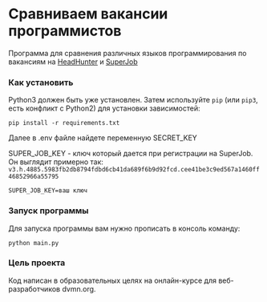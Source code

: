 # Сравниваем вакансии программистов
Программа для сравнения различных языков программирования по вакансиям на [HeadHunter](https://izhevsk.hh.ru/) и [SuperJob](https://izhevsk.superjob.ru/info/hr_service.html)

### Как установить
Python3 должен быть уже установлен. 
Затем используйте `pip` (или `pip3`, есть конфликт с Python2) для установки зависимостей:
```
pip install -r requirements.txt
```

Далее в .env файле найдете переменную SECRET_KEY

SUPER_JOB_KEY - ключ который дается при регистрации на SuperJob. Он выглядит примерно так: `v3.h.4885.5983fb2db8794fdbd6cb41da689f6b9d92fcd.cee41be3c9ed567a1460ff46852966a55795`

```
SUPER_JOB_KEY=ваш ключ
```

### Запуск программы

Для запуска программы вам нужно прописать в консоль команду:
```
python main.py
```

### Цель проекта
Код написан в образовательных целях на онлайн-курсе для веб-разработчиков dvmn.org.